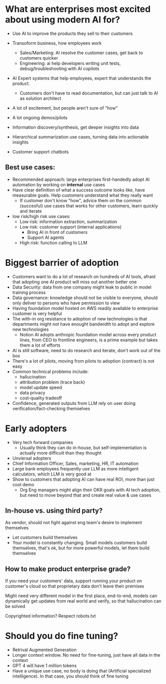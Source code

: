 # What are enterprises most excited about using modern AI for?
- Use AI to improve the products they sell to their customers
- Transoform business, how employees work
    - Sales/Marketing: AI resolve the customer cases, get back to customers quicker
    - Engineering: ai help developers writing unit tests, debug/troubleshooting with AI copilots
- AI Expert systems that help employees, expert that understands the product.
    - Customers don't have to read documentation, but can just talk to AI as solution architect
- A lot of excitement, but people aren't sure of "how"
- A lot ongoing demos/pilots

- Information discovery/synthesis, get deeper insights into data
- Hierarchical summarization use cases, turning data into actionable insights
- Customer support chatbots

## Best use cases:
- Recommended approach: large enterprises first-handedly adopt AI automation by working on **internal** use cases
- Have clear definition of what a success outcome looks like, have measurable goals. Help customers understand what they really want
    - If customer don't know "how", advice them on the common (succesful) use cases that works for other customers, learn quickly and iterate
- low risk/high risk use cases:
    - Low risk: information extraction, summarization
    - Low risk: customer support (internal applications)
        - Bring AI in front of customers
        - Support AI agents
    - High risk: function calling to LLM


# Biggest barrier of adoption
- Customers want to do a lot of research on hundreds of AI tools, afraid that adopting one AI product will miss out another better one
- Data Security: data from one company might leak to public in model training process
- Data governance: knowledge should not be visible to everyone, should only deliver to persons who have permission to view
- Having foundation model hosted on AWS readily available to enterprise customer is very helpful
- The with-in org resistance to adoption of new technologies is that departments might not have enought bandwidth to adopt and explore new technologies
    - Notion AI adopts anthropic foundation model across every product lines, from CEO to frontline engineers, is a prime example but takes them a lot of efforts
- AI is still software, need to do research and iterate, don't work out of the box
- There's a lot of pilots, moving from pilots to adoption (contract) is not easy
- Common technical problems include:
    - hallucination
    - attribution problem (trace back)
    - model update speed
    - data privacy
    - cost-quality tradeoff
- Confidence, generated outputs from LLM rely on user doing verification/fact-checking themselves

# Early adopters
- Very tech forward companies
    - Usually think they can do in-house, but self-implementation is actually more difficult than they thought
- Unviersal adopters
- Chief Information Officer, Sales, marketing, HR, IT automation
- Large bank employees frequently use LLM as more intelligent calculators, which LLM is very good at
- Show to customers that adopting AI can have real ROI, more than just cool demo
    - Org Eng managers might align their OKR goals with AI tech adoption, but need to move beyond that and create real value & use cases

## In-house vs. using third party?
As vendor, should not fight against eng team's desire to implement themselves
- Let customers build themselves
- Your model is constantly changing. Small models customers build themselves, that's ok, but for more powerful models, let them build themselves

## How to make product enterprise grade?
If you need your customers' data, support running your product on customer's cloud so that proprietary data don't leave their premises

Might need very different model in the first place, end-to-end, models can dynamically get updates from real world and verify, so that hallucination can be solved

Copyrighted information? Respect robots.txt

# Should you do fine tuning?
- Retrival Augmented Generation
- Longer context window. No need for fine-tuning, just have all data in the context
- GPT 4 will have 1 million tokens
- Have a unique use case, no body is doing that (Artificial specialized intelligence). In that case, you should think of fine tuning
